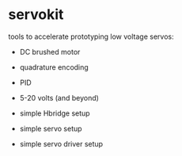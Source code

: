 # servokit
tools to accelerate prototyping low voltage servos:



- DC brushed motor 
- quadrature encoding 
- PID 
- 5-20 volts (and beyond) 


- simple Hbridge setup 
- simple servo setup 
- simple servo driver setup 


